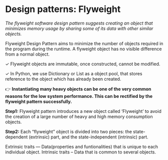 # Design patterns: Flyweight

*The flyweight software design pattern suggests creating an object that minimizes memory usage by sharing some of its data with other similar objects.*

Flyweight Design Pattern aims to minimize the number of objects required in the program during the runtime. A flyweight object has no visible difference from a normal object.

✓ Flyweight objects are immutable, once constructed, cannot be modified.

✓ In Python, we use Dictionary or List as a object pool, that stores reference to the object which has already been created.

👉 **Instantiating many heavy objects can be one of the very common reasons for the low system performance. This can be rectified by the flyweight pattern successfully.**

**Step1:** Flyweight pattern introduces a new object called ‘Flyweight’ to avoid the creation of a large number of heavy and high memory consumption objects.

**Step2:** 
Each “flyweight” object is divided into two pieces: the state-dependent (extrinsic) part, and the state-independent (intrinsic) part.

Extrinsic traits — Data(properties and funtionalities) that is unique to each individual object.
Intrinsic traits – Data that is common to several objects. 



